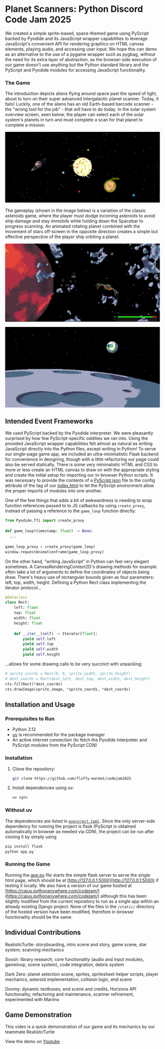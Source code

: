 # Planet Scanners: Python Discord Code Jam 2025

We created a simple sprite-based, space-themed game using PyScript backed by Pyodide and its JavaScript wrapper
capabilities to leverage JavaScript's convenient API for rendering graphics on HTML canvas elements, playing
audio, and accessing user input. We hope this can demo as an alternative to the use of a pygame wrapper such as
pygbag, without the need for its extra layer of abstraction, as the browser-side execution of our game doesn't use anything
but the Python standard library and the PyScript and Pyodide modules for accessing JavaScript functionality.

### The Game

The introduction depicts aliens flying around space past the speed of light, about to turn on their super
advanced intergalactic planet scanner. Today, it fails! Luckily, one of the aliens has an old Earth-based
barcode scanner - the "wrong tool for the
job" - that will have to do today. In the solar system overview screen, seen below, the player can select each of the solar system's planets in turn and must complete
a scan for that planet to complete a mission.

![Planet selection screen](/readme_images/game1.png)

The gameplay (shown in the image below) is a variation of the classic asteroids game, where
the player must dodge incoming asteroids to avoid ship damage and stay immobile while holding down the Spacebar
to progress scanning.
An animated rotating planet combined with the movement of stars off-screen in the opposite direction creates a
simple but effective perspective of the player ship orbiting a planet.

![Planet selection screen](/readme_images/game2.png)

![Planet selection screen](/readme_images/game3.png)

## Intended Event Frameworks

We used PyScript backed by the Pyodide interpreter. We were pleasantly surprised by how few PyScript-specific
oddities we ran into. Using the provided JavaScript wrapper capabilities felt almost as natural as writing
JavaScript directly into the Python files, except writing in Python! To serve our single-page game app, we
included an ultra-minimalistic Flask backend for convenience in designing, though with a little refactoring our page could
also be served statically. There is some very minimalistic HTML and CSS to more or less create an HTML canvas to
draw on with the appropriate styling and create the initial setup for importing our in-browser Python scripts.
It was necessary to provide the contents of a [PyScript.json](/static/PyScript.json) file to the config attribute of the <py-script> tag
of our [index.html](/templates/index.html) to let the PyScript environment allow the proper imports of modules
into one another.

One of the few things that adds a bit of awkwardness is needing to wrap function references passed to to JS callbacks by
using `create_proxy`, instead of passing a reference to the `game_loop` function directly:
```py
from Pyodide.ffi import create_proxy

def game_loop(timestamp: float) -> None:
  ...

game_loop_proxy = create_proxy(game_loop)
window.requestAnimationFrame(game_loop_proxy)
```

On the other hand, "writing JavaScript" in Python can feel very elegant sometimes. A CanvasRenderingContext2D's
drawing methods for
example often take a lot of arguments to define the coordinates of objects being draw. There's heavy use of
rectangular bounds given as four parameters: left, top, width, height. Defining a Python Rect class implementing
the iterator protocol...

```py
@dataclass
class Rect:
    left: float
    top: float
    width: float
    height: float

    def __iter__(self) -> Iterator[float]:
        yield self.left
        yield self.top
        yield self.width
        yield self.height
```

...allows for some drawing calls to be very succinct with unpacking:

```py
# sprite_coords = Rect(0, 0, sprite_width, sprite_height)
# dest_coords = Rect(dest_left, dest_top, dest_width, dest_height)
ctx.fillRect(*dest_coords)
ctx.drawImage(sprite_image, *sprite_coords, *dest_coords)
```

## Installation and Usage

### Prerequisites to Run
- Python 3.12
- [uv](https://github.com/astral-sh/uv) is recommended for the package manager
- An active internet connection (to fetch the Pyodide interpreter and PyScript modules from the PyScript CDN)
### Installation
1. Clone the repository:
   ```bash
   git clone https://github.com/fluffy-marmot/codejam2025
   ```

2. Install dependencies using uv:
   ```bash
   uv sync
   ```
### Without uv
The dependencies are listed in [`pyproject.toml`](pyproject.toml). Since the only server-side dependency for running the
project is flask (PyScript is obtained automatically in browser as needed via CDN), the
project can be run after cloning it by simply using
```bash
pip install flask
python app.py
```
### Running the Game
Running the [app.py](/app.py) file starts the simple flask server to serve the single html page, which should be at
[http://127.0.0.1:5000](http://127.0.0.1:5000) if testing it locally. We also have a version of our game hosted
at [https://caius.pythonanywhere.com/codejam/](https://caius.pythonanywhere.com/codejam/) although this has been
slightly modified from the current repository to run as a single app within an already existing Django project.
None of the files in the `/static/` directory of the hosted version have been modified, therefore in-browser functionality
should be the same.

## Individual Contributions

RealisticTurtle: storyboarding, intro scene and story, game scene, star system, scanning mechanics

Soosh: library research, core functionality (audio and input modules, gameloop, scene system), code integration, debris
system

Dark Zero: planet selection scene, sprites, spritesheet helper scripts, player mechanics, asteroid
implementation, collision logic, end scene

Doomy: dynamic textboxes, end scene and credits, Horizons API functionality,
refactoring and maintenance, scanner refinement, experimented with Marimo

## Game Demonstration

This video is a quick demonstration of our game and its mechanics by our teammate RealisticTurtle

View the demo on [Youtube](https://www.youtube.com/watch?v=J8LKGUsTeAo)